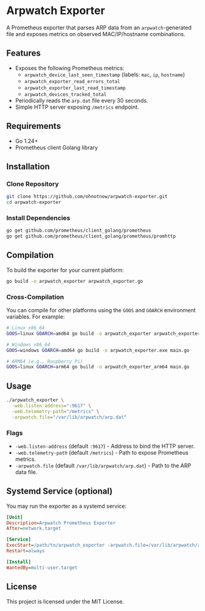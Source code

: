 # Arpwatch Exporter

A Prometheus exporter that parses ARP data from an `arpwatch`-generated file and exposes metrics on observed MAC/IP/hostname combinations.

## Features

- Exposes the following Prometheus metrics:
  - `arpwatch_device_last_seen_timestamp` (labels: `mac`, `ip`, `hostname`)
  - `arpwatch_exporter_read_errors_total`
  - `arpwatch_exporter_last_read_timestamp`
  - `arpwatch_devices_tracked_total`
- Periodically reads the `arp.dat` file every 30 seconds.
- Simple HTTP server exposing `/metrics` endpoint.

## Requirements

- Go 1.24+
- Prometheus client Golang library

## Installation

### Clone Repository

```bash
git clone https://github.com/ohnotnow/arpwatch-exporter.git
cd arpwatch-exporter
```

### Install Dependencies

```bash
go get github.com/prometheus/client_golang/prometheus
go get github.com/prometheus/client_golang/prometheus/promhttp
```

## Compilation

To build the exporter for your current platform:

```bash
go build -o arpwatch_exporter arpwatch_exporter.go
```

### Cross-Compilation

You can compile for other platforms using the `GOOS` and `GOARCH` environment variables. For example:

```bash
# Linux x86_64
GOOS=linux GOARCH=amd64 go build -o arpwatch_exporter arpwatch_exporter.go

# Windows x86_64
GOOS=windows GOARCH=amd64 go build -o arpwatch_exporter.exe main.go

# ARM64 (e.g., Raspberry Pi)
GOOS=linux GOARCH=arm64 go build -o arpwatch_exporter_arm64 main.go
```

## Usage

```bash
./arpwatch_exporter \
  -web.listen-address=":9617" \
  -web.telemetry-path="/metrics" \
  -arpwatch.file="/var/lib/arpwatch/arp.dat"
```

### Flags

- `-web.listen-address` (default `:9617`) - Address to bind the HTTP server.
- `-web.telemetry-path` (default `/metrics`) - Path to expose Prometheus metrics.
- `-arpwatch.file` (default `/var/lib/arpwatch/arp.dat`) - Path to the ARP data file.

## Systemd Service (optional)

You may run the exporter as a systemd service:

```ini
[Unit]
Description=Arpwatch Prometheus Exporter
After=network.target

[Service]
ExecStart=/path/to/arpwatch_exporter -arpwatch.file=/var/lib/arpwatch/arp.dat
Restart=always

[Install]
WantedBy=multi-user.target
```

## License

This project is licensed under the MIT License.


